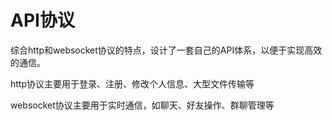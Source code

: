 # API协议

综合http和websocket协议的特点，设计了一套自己的API体系，以便于实现高效的通信。

http协议主要用于登录、注册、修改个人信息、大型文件传输等

websocket协议主要用于实时通信，如聊天、好友操作、群聊管理等